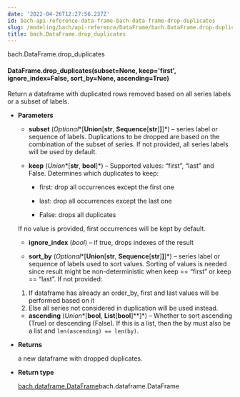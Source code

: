 ```yaml
---
date: '2022-04-26T12:27:56.237Z'
id: bach-api-reference-data-frame-bach-data-frame-drop-duplicates
slug: /modeling/bach/api-reference/DataFrame/bach.DataFrame.drop-duplicates/
title: bach.DataFrame.drop_duplicates
---
```


bach.DataFrame.drop_duplicates


#### DataFrame.drop_duplicates(subset=None, keep='first', ignore_index=False, sort_by=None, ascending=True)
Return a dataframe with duplicated rows removed based on all series labels or a subset of labels.


* **Parameters**

    
    * **subset** (*Optional**[**Union**[**str**, **Sequence**[**str**]**]**]*) – series label or sequence of labels.
    Duplications to be dropped are based on the combination of the subset of series.
    If not provided, all series labels will be used by default.


    * **keep** (*Union**[**str**, **bool**]*) – Supported values: “first”, “last” and False. Determines which duplicates to keep:


        * first: drop all occurrences except the first one


        * last:  drop all occurrences except the last one


        * False: drops all duplicates

    If no value is provided, first occurrences will be kept by default.



    * **ignore_index** (*bool*) – if true, drops indexes of the result


    * **sort_by** (*Optional**[**Union**[**str**, **Sequence**[**str**]**]**]*) – series label or sequence of labels used to sort values.
    Sorting of values is needed since result might be non-deterministic
    when keep == “first” or keep == “last”. If not provided:
    1. If dataframe has already an order_by, first and last values will be performed based on it
    2. Else all series not considered in duplication will be used instead.


    * **ascending** (*Union**[**bool**, **List**[**bool**]**]*) – Whether to sort ascending (True) or descending (False). If this is a list, then the
    by must also be a list and `len(ascending) == len(by)`.



* **Returns**

    a new dataframe with dropped duplicates.



* **Return type**

    [bach.dataframe.DataFrame](#bach.DataFrame)bach.dataframe.DataFrame


<!-- !! processed by numpydoc !! -->

